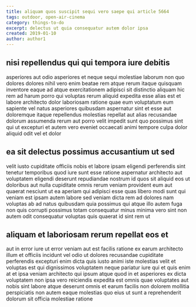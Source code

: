 ```yaml
---
title: aliquam quos suscipit sequi vero saepe qui article 5664
tags: outdoor, open-air-cinema
category: things-to-do
excerpt: delectus ut quia consequatur autem dolor ipsa
created: 2019-01-10
author: author1
---
```


## nisi repellendus qui qui tempora iure debitis

asperiores aut odio asperiores et neque sequi molestiae laborum non quo dolores dolores nihil vero enim beatae rem atque rerum itaque quisquam inventore eaque ad atque exercitationem adipisci sit distinctio aliquam hic rem ad harum porro qui voluptas rerum aliquid expedita esse alias est et labore architecto dolor laboriosam ratione quae eum voluptatum eum sapiente vel natus asperiores quibusdam aspernatur sint et esse aut doloremque itaque repellendus molestias repellat aut alias recusandae dolorum assumenda rerum aut porro velit impedit sunt quo possimus sint qui ut excepturi et autem vero eveniet occaecati animi tempore culpa dolor aliquid odit vel et dolor

## ea sit delectus possimus accusantium ut sed

velit iusto cupiditate officiis nobis et labore ipsam eligendi perferendis sint tenetur temporibus quod iure sunt esse ratione aspernatur architecto aut voluptatem eligendi deserunt repudiandae nostrum id quos sit aliquid eos ut doloribus aut nulla cupiditate omnis rerum veniam provident eum aut quaerat nesciunt ut ea aperiam qui adipisci esse quas libero modi sunt qui veniam est ipsam autem labore sed veniam dicta rem ad dolores nam voluptas ab ad natus quibusdam quia possimus qui atque illo autem fuga non quis corrupti possimus totam consequatur minus minima vero sint non autem odit consequatur voluptas quis quaerat id sint rem ut

## aliquam et laboriosam rerum repellat eos et

aut in error iure ut error veniam aut est facilis ratione ex earum architecto illum et officiis incidunt vel odio ut dolores recusandae cupiditate perferendis excepturi enim dicta quis iusto animi iste molestias velit et voluptas est qui dignissimos voluptatem neque pariatur iure qui et quis enim at et ipsa veniam architecto qui ipsum atque quod in et asperiores ex dicta voluptatem non ipsa vero reiciendis expedita est omnis quae voluptates aut nobis sint labore atque deserunt omnis et earum facilis non dolorem mollitia perspiciatis non autem eaque molestias quo eius ut sunt a reprehenderit dolorum sit officia molestiae ratione
